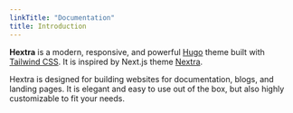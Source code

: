 ```yaml
---
linkTitle: "Documentation"
title: Introduction
---
```


**Hextra** is a modern, responsive, and powerful [Hugo](https://gohugo.io/) theme built with [Tailwind CSS](https://tailwindcss.com/).
It is inspired by Next.js theme [Nextra](https://github.com/shuding/nextra).

Hextra is designed for building websites for documentation, blogs, and landing pages. It is elegant and easy to use out of the box, but also highly customizable to fit your needs.
